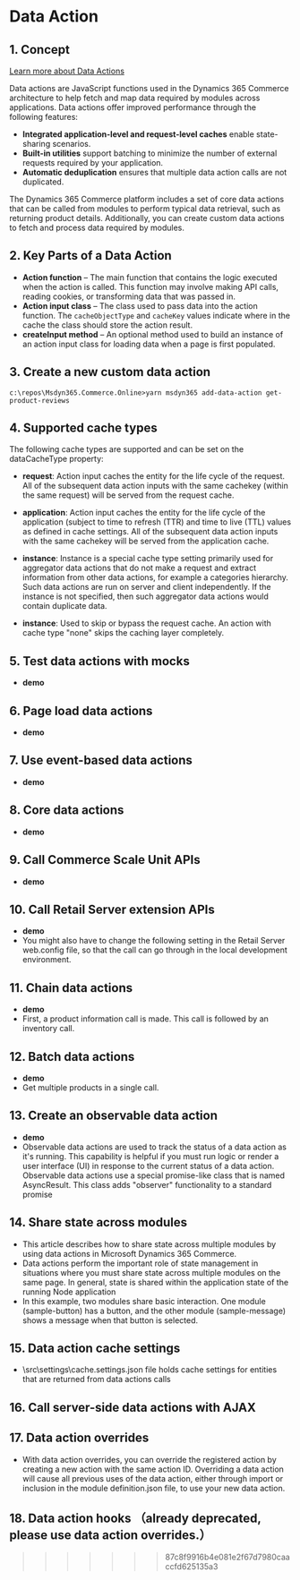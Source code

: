 # Data Action

## 1. Concept

[Learn more about Data Actions](https://learn.microsoft.com/en-us/dynamics365/commerce/e-commerce-extensibility/data-actions)

Data actions are JavaScript functions used in the Dynamics 365 Commerce architecture to help fetch and map data required by modules across applications. Data actions offer improved performance through the following features:

- **Integrated application-level and request-level caches** enable state-sharing scenarios.
- **Built-in utilities** support batching to minimize the number of external requests required by your application.
- **Automatic deduplication** ensures that multiple data action calls are not duplicated.

The Dynamics 365 Commerce platform includes a set of core data actions that can be called from modules to perform typical data retrieval, such as returning product details. Additionally, you can create custom data actions to fetch and process data required by modules.

## 2. Key Parts of a Data Action

- **Action function** – The main function that contains the logic executed when the action is called. This function may involve making API calls, reading cookies, or transforming data that was passed in.
- **Action input class** – The class used to pass data into the action function. The `cacheObjectType` and `cacheKey` values indicate where in the cache the class should store the action result.
- **createInput method** – An optional method used to build an instance of an action input class for loading data when a page is first populated.

## 3. Create a new custom data action
```
c:\repos\Msdyn365.Commerce.Online>yarn msdyn365 add-data-action get-product-reviews
```
## 4. Supported cache types
The following cache types are supported and can be set on the dataCacheType property:

- **request**: Action input caches the entity for the life cycle of the request. All of the subsequent data action inputs with the same cachekey (within the same request) will be served from the request cache.

- **application**: Action input caches the entity for the life cycle of the application (subject to time to refresh (TTR) and time to live (TTL) values as defined in cache settings. All of the subsequent data action inputs with the same cachekey will be served from the application cache.

- **instance**: Instance is a special cache type setting primarily used for aggregator data actions that do not make a request and extract information from other data actions, for example a categories hierarchy. Such data actions are run on server and client independently. If the instance is not specified, then such aggregator data actions would contain duplicate data.

- **instance**: Used to skip or bypass the request cache. An action with cache type "none" skips the caching layer completely.

## 5. Test data actions with mocks
- **demo**

## 6. Page load data actions
- **demo**

## 7. Use event-based data actions
- **demo**

## 8. Core data actions
- **demo**

## 9. Call Commerce Scale Unit APIs
- **demo**
  
## 10. Call Retail Server extension APIs
- **demo**
- You might also have to change the following setting in the Retail Server web.config file, so that the call can go through in the local development environment.
## 11.  Chain data actions
- **demo**
- First, a product information call is made. This call is followed by an inventory call.
## 12.  Batch data actions
- **demo**
- Get multiple products in a single call.

## 13. Create an observable data action
- **demo**
- Observable data actions are used to track the status of a data action as it's running. This capability is helpful if you must run logic or render a user interface (UI) in response to the current status of a data action. Observable data actions use a special promise-like class that is named AsyncResult. This class adds "observer" functionality to a standard promise
## 14. Share state across modules
- This article describes how to share state across multiple modules by using data actions in Microsoft Dynamics 365 Commerce.
- Data actions perform the important role of state management in situations where you must share state across multiple modules on the same page. In general, state is shared within the application state of the running Node application
- In this example, two modules share basic interaction. One module (sample-button) has a button, and the other module (sample-message) shows a message when that button is selected.
## 15. Data action cache settings
- \src\settings\cache.settings.json file holds cache settings for entities that are returned from data actions calls
## 16. Call server-side data actions with AJAX

## 17.  Data action overrides
-  With data action overrides, you can override the registered action by creating a new action with the same action ID. Overriding a data action will cause all previous uses of the data action, either through import or inclusion in the module definition.json file, to use your new data action.

## 18. Data action hooks （already deprecated, please use data action overrides.）
>>>>>>> 87c8f9916b4e081e2f67d7980caaccfd625135a3
